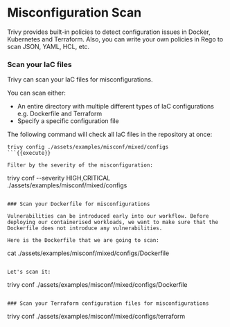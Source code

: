 # Misconfiguration Scan

Trivy provides built-in policies to detect configuration issues in Docker, Kubernetes and Terraform. Also, you can write your own policies in Rego to scan JSON, YAML, HCL, etc.

### Scan your IaC files

Trivy can scan your IaC files for misconfigurations. 

You can scan either:
* An entire directory with multiple different types of IaC configurations e.g. Dockerfile and Terraform
* Specify a specific configuration file

The following command will check all IaC files in the repository at once:

```
trivy config ./assets/examples/misconf/mixed/configs
```{{execute}}

Filter by the severity of the misconfiguration:

```
trivy conf --severity HIGH,CRITICAL ./assets/examples/misconf/mixed/configs
```{{execute}}

### Scan your Dockerfile for misconfigurations

Vulnerabilities can be introduced early into our workflow. Before deploying our containerised workloads, we want to make sure that the Dockerfile does not introduce any vulnerabilities.

Here is the Dockerfile that we are going to scan:

```
cat ./assets/examples/misconf/mixed/configs/Dockerfile
```{{execute}}

Let's scan it:

```
trivy conf ./assets/examples/misconf/mixed/configs/Dockerfile
```{{execute}}

### Scan your Terraform configuration files for misconfigurations

```
trivy conf ./assets/examples/misconf/mixed/configs/terraform
```{{execute}}